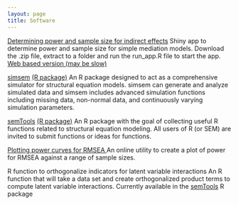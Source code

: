 ```yaml
---
layout: page
title: Software
---
```


[Determining power and sample size for indirect effects]()
Shiny app to determine power and sample size for simple mediation models. Download the .zip file, extract to a folder and run the run_app.R file to start the app. [Web based version (may be slow)](https://schoemanna.shinyapps.io/mc_power)

[simsem](simsem.org) [(R package)](http://cran.r-project.org/web/packages/simsem/index.html)
An R package designed to act as a comprehensive simulator for structural equation models. simsem can generate and analyze simulated data and simsem includes advanced simulation functions including missing data, non-normal data, and continuously varying simulation parameters.

[semTools](https://github.com/simsem/semTools/wiki) [(R package)](http://cran.r-project.org/web/packages/semTools/index.html)
An R package with the goal of collecting useful R functions related to structural equation modeling. All users of R (or SEM) are invited to submit functions or ideas for functions.

[Plotting power curves for RMSEA ](http://quantpsy.org/rmsea/rmseaplot.htm)
An online utility to create a plot of power for RMSEA against a range of sample sizes.

R function to orthogonalize indicators for latent variable interactions
An R function that will take a data set and create orthogonalized product terms to compute latent variable interactions. Currently available in the [semTools](https://github.com/simsem/semTools/wiki) R package

